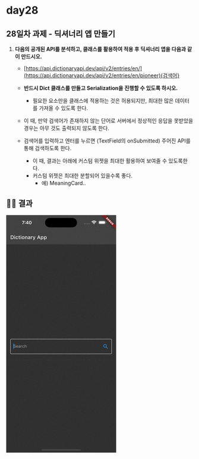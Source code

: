 # day28

## 28일차 과제 - 딕셔너리 앱 만들기

1. **다음의 공개된 API를 분석하고, 클래스를 활용하여 적용 후 
딕셔너리 앱을 다음과 같이 만드시오.**
    - [https://api.dictionaryapi.dev/api/v2/entries/en/](https://api.dictionaryapi.dev/api/v2/entries/en/pioneer){검색어}
             
    - **반드시 Dict 클래스를 만들고 Serialization을 진행할 수 있도록 하시오.**
        - 필요한 요소만을 클래스에 적용하는 것은 허용되지만,
        최대한 많은 데이터를 가져올 수 있도록 한다.
    - 이 때, 만약 검색어가 존재하지 않는 단어로 서버에서 정상적인 응답을 못받았을 경우는 아무 것도 출력되지 않도록 한다.
    - 검색어를 입력하고 엔터를 누르면 (TextField의 onSubmitted) 주어진 API를 통해 검색하도록 한다.
        - 이 때, 결과는 아래에 커스텀 위젯을 최대한 활용하여 보여줄 수 있도록한다.
        - 커스텀 위젯은 최대한 분할되어 있을수록 좋다.
            - 예) MeaningCard..

## 🧑‍💻 결과

![Alt text](<Simulator Screen Recording - iPhone 14 Pro Max - 2023-08-11 at 19.40.52.gif>)